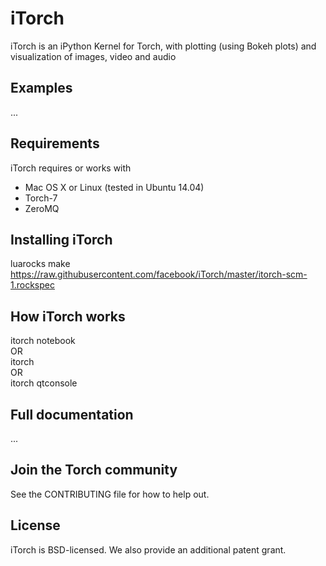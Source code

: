 # iTorch
iTorch is an iPython Kernel for Torch, with plotting (using Bokeh plots) and visualization of images, video and audio

## Examples
...

## Requirements
iTorch requires or works with
* Mac OS X or Linux (tested in Ubuntu 14.04)
* Torch-7
* ZeroMQ

## Installing iTorch
luarocks make https://raw.githubusercontent.com/facebook/iTorch/master/itorch-scm-1.rockspec

## How iTorch works
itorch notebook  
OR  
itorch  
OR  
itorch qtconsole

## Full documentation
...

## Join the Torch community
See the CONTRIBUTING file for how to help out.

## License
iTorch is BSD-licensed. We also provide an additional patent grant.

